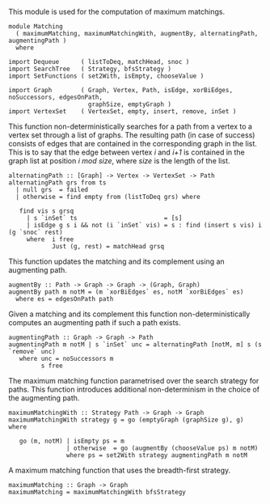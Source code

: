 This module is used for the computation of maximum matchings.

``` 
module Matching 
  ( maximumMatching, maximumMatchingWith, augmentBy, alternatingPath, augmentingPath ) 
  where
```

``` 
import Dequeue      ( listToDeq, matchHead, snoc )
import SearchTree   ( Strategy, bfsStrategy )
import SetFunctions ( set2With, isEmpty, chooseValue )
```

``` 
import Graph        ( Graph, Vertex, Path, isEdge, xorBiEdges, noSuccessors, edgesOnPath,
                      graphSize, emptyGraph )
import VertexSet    ( VertexSet, empty, insert, remove, inSet )
```

This function non-deterministically searches for a path from a vertex to
a vertex set through a list of graphs. The resulting path (in case of
success) consists of edges that are contained in the corresponding graph
in the list. This is to say that the edge between vertex *i* and *i+1*
is contained in the graph list at position *i mod size*, where *size* is
the length of the list.

``` 
alternatingPath :: [Graph] -> Vertex -> VertexSet -> Path
alternatingPath grs from ts 
  | null grs  = failed
  | otherwise = find empty from (listToDeq grs) where

   find vis s grsq
     | s `inSet` ts                        = [s]
     | isEdge g s i && not (i `inSet` vis) = s : find (insert s vis) i (g `snoc` rest)
     where  i free
            Just (g, rest) = matchHead grsq
```

This function updates the matching and its complement using an
augmenting path.

``` 
augmentBy :: Path -> Graph -> Graph -> (Graph, Graph)
augmentBy path m notM = (m `xorBiEdges` es, notM `xorBiEdges` es)
  where es = edgesOnPath path
```

Given a matching and its complement this function non-deterministically
computes an augmenting path if such a path exists.

``` 
augmentingPath :: Graph -> Graph -> Path
augmentingPath m notM | s `inSet` unc = alternatingPath [notM, m] s (s `remove` unc)
   where unc = noSuccessors m
         s free
```

The maximum matching function parametrised over the search strategy for
paths. This function introduces additional non-determinism in the choice
of the augmenting path.

``` 
maximumMatchingWith :: Strategy Path -> Graph -> Graph
maximumMatchingWith strategy g = go (emptyGraph (graphSize g), g) where

   go (m, notM) | isEmpty ps = m
                | otherwise  = go (augmentBy (chooseValue ps) m notM)
                where ps = set2With strategy augmentingPath m notM
```

A maximum matching function that uses the breadth-first strategy.

``` 
maximumMatching :: Graph -> Graph
maximumMatching = maximumMatchingWith bfsStrategy
```
